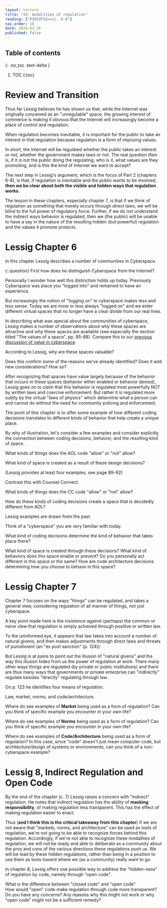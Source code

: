 ```yaml
---
layout: lecture
title: "19: modalities of regulation"
reading: ["PIHI9TSZ=>cc. 6-8"]
nav_order: 18
date: 2024-03-26
published: false
---
```


## Table of contents
{: .no_toc .text-delta } 
1. TOC 
{:toc}


# Review and Transition

Thus far Lessig believes he has shown us that, while the Internet was originally conceived as an "unregulable" space, the growing interest of commerce is making it obvious that the Internet will increasingly become a place of control and regulation.

When regulation becomes inevitable, it is important for the public to take an interest in that regulation because regulation is a form of imposing values. 

In short, the Internet will be regulated whether the public takes an interest or not, whether the government makes laws or not. The real question then is, if it is not the public doing the regulating, who is it, what values are they promoting, and is this the kind of Internet we want to accept?

The next step in Lessig's argument, which is the focus of Part 2 (chapters 6-8), is that, if regulation is inevitable and the public wants to be involved, **then we be clear about both the visible and hidden ways that regulation works.**

The lesson in these chapters, especially chapter 7, is that if we think of regulation as something that merely occurs through direct laws, we will be blind to the full power of regulatory force. Further, if we do not understand the indirect ways behavior is regulated, then we (the public) will be unable to have a say in the nature of the resulting hidden (but powerful) regulation and the values it promote protects. 

# Lessig Chapter 6

In this chapter Lessig describes a number of communities in Cyberspace.

{:.question}
First how does he distinguish Cyberspace from the Internet? 

Personally I wonder how well this distinction holds up today. Previously Cyberspace was place you "logged into" and remained to have an experience. 

But increasingly the notion of "logging on" to cyberspace makes less and less sense. Today we are more or less always "logged on" and we enter different virtual spaces that no longer have a clear divide from our real lives. 

<div class="discussion" markdown="1">

In describing what was special about the communities of cyberspace, Lessig makes a number of observations about why these spaces are attractive and why these spaces are available (see especially the section titled "The values of a space", pp. 85-88). Compare this to our [previous discussion of value in cyberspace](17-code-and-puzzles.html#making-sense-of-value-in-cyberspace).

<span class="respond"> According to Lessig, why are these spaces valuable?

<span class="respond"> Does this confirm some of the reasons we've already identified? Does it add new considerations? How so?

</div>

After recognizing that spaces have value largely because of the behavior that occurs in these spaces (behavior either enabled or behavior denied), Lessig goes on to claim that this behavior is regulated most powerfully NOT by written laws and coercive enforcement. But rather it is regulated more subtly by the virtual "laws of physics" which determine what a person can and cannot do without the need for community policing and enforcement.

The point of this chapter is to offer some example of how different coding decisions translates to different kinds of behavior that help create a unique place. 

By why of illustration, let's consider a few examples and consider explicitly the connection between coding decisions, behavior, and the resulting kind of space.

<div class="discussion" markdown="1">

<span class="respond"/> What kinds of things does the AOL code "allow" or "not" allow?

<span class="respond"/> What kind of space is created as a result of these design decisions?

(Lessig provides at least four examples, see page 89-92)

</div>

<div class="discussion" markdown="1">

Contrast this with Counsel Connect.

<span class="respond"/> What kinds of things does the CC code "allow" or "not" allow?

<span class="respond"/> How do these kinds of coding decisions create a space that is decidedly different from AOL?

</div>

<div class="discussion" markdown="1">

Lessig examples are drawn from the past. 

Think of a "cyberspace" you are very familiar with today.

<span class="respond"/> What kind of coding decisions determine the kind of behavior that takes place there? 

<span class="respond"/> What kind of space is created through these decisions? What kind of behaviors does this space enable or prevent? Do you personally act different in this space or the same? How are code architecture decisions determining how you choose to behave in this space?

</div>

# Lessig Chapter 7

Chapter 7 focuses on the ways "things" can be regulated, and takes a general view, considering regulation of all manner of things, not just cyberspace.

A key point made here is the insistence against (perhaps) the common or naive view that regulation is simply achieved through positive or written law.

To the uninformed eye, it appears that law takes into account a number of natural givens, and then makes adjustments through direct laws and threats of punishment (an "ex post sanction" (p. 124)).

But Lessig is at pains to point out the illusion of "natural givens" and the way this illusion hides from us the power of regulation at work. There many other ways things are regulated (by private or public institutions) and there are thus many ways that governments or private enterprise can "indirectly" regulate besides "directly" regulating through law.


<div class="discussion" markdown="1">

On p. 123 he identifies four means of regulation.

Law, market, norms, and code/architecture.

<span class="respond"> Where do see examples of **Market** being used as a form of regulation? Can you think of specific example you encounter in your own life?

<span class="respond"> Where do see examples of **Norms** being used as a form of regulation? Can you think of specific example you encounter in your own life?

<span class="respond"> Where do see examples of **Code/Architecture** being used as a form of regulation? In this case, since "code" doesn't just mean computer code, but architecture/design of systems or environments, can you think of a non-cyberspace example?

</div>

# Lessig 8, Indirect Regulation and Open Code

By the end of the chapter (c. 7) Lessig raises a concern with "indirect" regulation. He notes that indirect regulation has the ability of **masking responsibility**, of making regulation less transparent. This has the effect of making regulation easier to enact. 

Thus (**and I think this is the critical takeaway from this chapter**) if we are not aware that "markets, norms, and architecture" can be used as tools of regulation, we're not going to be able to recognize forces behind this regulation. Accordingly, if we're not able to recognize these modalities of regulation, we will not be ready and able to deliberate as a community about the pros and cons of the various directions these regulations push us. We will be lead by these hidden regulations, rather than being in a position to use them as tools toward where we (as a community) really want to go.

In chapter 8, Lessig offers one possible way to address the "hidden-ness" of regulation by code, namely through "open code".

<div class="discussion" markdown="1">

<div class="respond"/> What is the difference between "closed code" and "open code"

<div class="respond"/> How would "open" code make regulation through code more transparent? 

<div class="respond"/> Do you have any concerns? Any reasons why this might not work or why "open code" might not be a sufficient remedy?
</div>

<!-- ## An analogy: thinking about the way media regulates our encounter with the message.

The quartet of "law, market, norms, and architecture" also seems like it could be a useful of looking at the concept of "media" in a loose sense. 

If part of the task of this course is to examine how media is affecting consciousness, we're going to need to have a robust sense of media, the context/environment/economies in which media do and do not exist, and how this wider environment that comes with a media contributes to the overall impact on consciousness.

For instance we might think about the book.

A book certainly has a kind of **architecture or code**. This might be the most obvious aspect of it as a piece of technology. Thus the book as piece of technology, as piece of code, invites us think and not think in certain ways. The "page" as a unit of information is certainly one consequence. The linearity of thought might be another. The notion of authorship might be another.

But authorship might lead us to consider the book as particular piece of the book **market**. The book/publishing market controls and effects and how we encounter the book and information, which books and which information we can encounter, and the ways in which we can and cannot interact with that information.

A book is marketed as having an author. Thus, doesn't the market in some construct our notion what an author is and what isn't. Author in many cases functions as a brand. (But we have ghost writers, we have forgotten co-authors, editors, all kinds of contributors that the book and the market tend to occlude).

The marketing of a book also contributes to how we encounter the message. Who the publisher is, the cost of the book, the look of the paper, print, all add weight to the boks authority or conversely cast doubt on its authority

**Norms** also seem to effect how we receive information from books.

Lessig points to education as one of the clearest ways norms are established. And education of course can and is subject to regulation.

 We are of course "taught" how to read. No one is born reading. How does education effect how we read?

Consider the kinds of tests we are given and the kinds of questions that these tests asks. How does this effect the "message" that we get from this "medium"?

What kind of books does education push us to read? How does this shape the norms and expectations of reading?

Laws of course can also have a direct impact, censorship, being for example the most obvious.



A central problem identified in the last chapter was that other modalities of regulation, especially code/architecture has immense power to control behavior but is also difficult to make transparent. 

Here Lessig consider one way the use of other modalities (direct laws) could help make other modalities of regulation more transparent.

**NOTE** As we think about our final assignment (namely policy proposals) this is one good example of policy proposal that you could examine more closely.  -->








